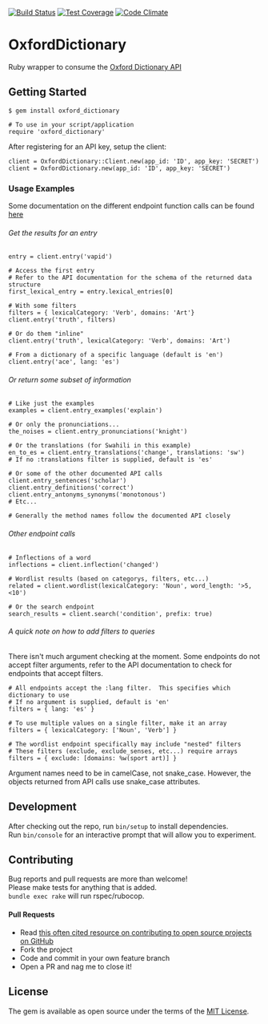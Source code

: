 [![Build Status](https://travis-ci.org/swcraig/oxford-dictionary.svg?branch=master)](https://travis-ci.org/swcraig/oxford-dictionary)
[![Test Coverage](https://codeclimate.com/github/swcraig/oxford-dictionary/badges/coverage.svg)](https://codeclimate.com/github/swcraig/oxford-dictionary/coverage)
[![Code Climate](https://codeclimate.com/github/swcraig/oxford-dictionary/badges/gpa.svg)](https://codeclimate.com/github/swcraig/oxford-dictionary)
# OxfordDictionary

Ruby wrapper to consume the [Oxford Dictionary API](https://developer.oxforddictionaries.com/documentation)

## Getting Started

    $ gem install oxford_dictionary

    # To use in your script/application
    require 'oxford_dictionary'

After registering for an API key, setup the client:

    client = OxfordDictionary::Client.new(app_id: 'ID', app_key: 'SECRET')
    client = OxfordDictionary.new(app_id: 'ID', app_key: 'SECRET')

### Usage Examples
Some documentation on the different endpoint function calls can be found [here](http://rubydoc.info/gems/oxford_dictionary/OxfordDictionary/Endpoints)


###### Get the results for an entry

    entry = client.entry('vapid')

    # Access the first entry
    # Refer to the API documentation for the schema of the returned data structure
    first_lexical_entry = entry.lexical_entries[0]

    # With some filters
    filters = { lexicalCategory: 'Verb', domains: 'Art'}
    client.entry('truth', filters)

    # Or do them "inline"
    client.entry('truth', lexicalCategory: 'Verb', domains: 'Art')

    # From a dictionary of a specific language (default is 'en')
    client.entry('ace', lang: 'es')

###### Or return some subset of information

    # Like just the examples
    examples = client.entry_examples('explain')

    # Or only the pronunciations...
    the_noises = client.entry_pronunciations('knight')

    # Or the translations (for Swahili in this example)
    en_to_es = client.entry_translations('change', translations: 'sw')
    # If no :translations filter is supplied, default is 'es'

    # Or some of the other documented API calls
    client.entry_sentences('scholar')
    client.entry_definitions('correct')
    client.entry_antonyms_synonyms('monotonous')
    # Etc...

    # Generally the method names follow the documented API closely

###### Other endpoint calls

    # Inflections of a word
    inflections = client.inflection('changed')

    # Wordlist results (based on categorys, filters, etc...)
    related = client.wordlist(lexicalCategory: 'Noun', word_length: '>5,<10')

    # Or the search endpoint
    search_results = client.search('condition', prefix: true)

###### A quick note on how to add filters to queries
There isn't much argument checking at the moment.  Some endpoints do not accept filter arguments, refer to the API documentation to check for endpoints that accept filters.  

    # All endpoints accept the :lang filter.  This specifies which dictionary to use
    # If no argument is supplied, default is 'en'
    filters = { lang: 'es' }

    # To use multiple values on a single filter, make it an array
    filters = { lexicalCategory: ['Noun', 'Verb'] }

    # The wordlist endpoint specifically may include "nested" filters
    # These filters (exclude, exclude_senses, etc...) require arrays
    filters = { exclude: [domains: %w(sport art)] }

Argument names need to be in camelCase, not snake_case. However, the objects returned from API calls use snake_case attributes.

## Development

After checking out the repo, run `bin/setup` to install dependencies.      
Run `bin/console` for an interactive prompt that will allow you to experiment.

## Contributing

Bug reports and pull requests are more than welcome!   
Please make tests for anything that is added.    
`bundle exec rake` will run rspec/rubocop.

#### Pull Requests
  - Read [this often cited resource on contributing to open source projects on GitHub](https://gun.io/blog/how-to-github-fork-branch-and-pull-request)
  - Fork the project
  - Code and commit in your own feature branch
  - Open a PR and nag me to close it!

## License

The gem is available as open source under the terms of the [MIT License](http://opensource.org/licenses/MIT).
